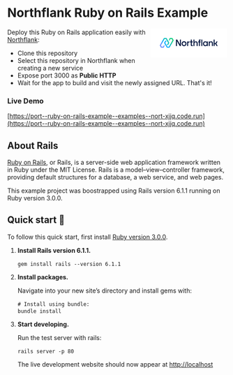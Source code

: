 # Northflank Ruby on Rails Example

<a target="_blank" rel="noopener noreferrer" href="https://www.northflank.com">
    <img alt="Northflank" align="right" src="/media/logo.svg" width="35%" />
</a>

Deploy this Ruby on Rails application easily with [Northflank](https://www.northflank.com):

- Clone this repository
- Select this repository in Northflank when creating a new service
- Expose port 3000 as **Public HTTP**
- Wait for the app to build and visit the newly assigned URL. That's it!


### Live Demo
[https://port--ruby-on-rails-example--examples--nort-xjjq.code.run](https://port--ruby-on-rails-example--examples--nort-xjjq.code.run)


## About Rails
[Ruby on Rails](https://rubyonrails.org/), or Rails, is a server-side web application framework written in Ruby under the MIT License. Rails is a model–view–controller framework, providing default structures for a database, a web service, and web pages.

This example project was boostrapped using Rails version 6.1.1 running on Ruby version 3.0.0.

## Quick start 🚀

To follow this quick start, first install [Ruby version 3.0.0](https://www.ruby-lang.org/en/documentation/installation/).


1.  **Install Rails version 6.1.1.**

    ```shell
    gem install rails --version 6.1.1
    ```

1.  **Install packages.**

    Navigate into your new site’s directory and install gems with:

    ```shell
    # Install using bundle:
    bundle install
    ```

1.  **Start developing.**

    Run the test server with rails:

    ```shell
    rails server -p 80
    ```

    The live development website should now appear at [http://localhost](http://localhost)
